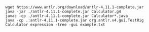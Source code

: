     wget https://www.antlr.org/download/antlr-4.11.1-complete.jar
    java -jar ./antlr-4.11.1-complete.jar Calculator.g4
    javac -cp ./antlr-4.11.1-complete.jar Calculator*.java
    java -cp .:antlr-4.11.1-complete.jar org.antlr.v4.gui.TestRig Calculator expression -tree -gui example.txt